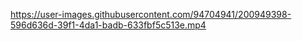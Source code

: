 

https://user-images.githubusercontent.com/94704941/200949398-596d636d-39f1-4da1-badb-633fbf5c513e.mp4

